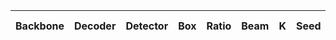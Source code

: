 | Backbone | Decoder | Detector | Box | Ratio | Beam | K | Seed | Accuracy | Precision | Recall | F1 score | Yes ratio |  Num of Samples | Max Tokens |
|---------|---------|---------|---------|-----------|-----------|----------|------------|-------|--------|-------|-------|--------|--------|--------|
